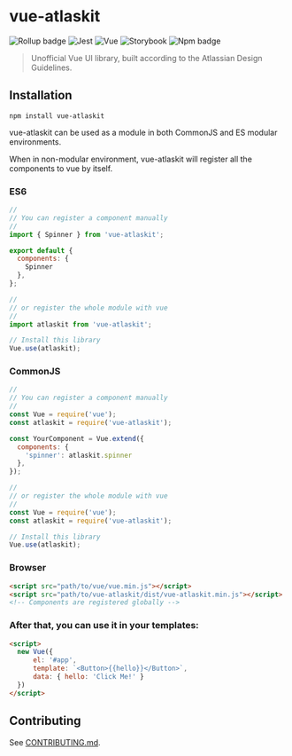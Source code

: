 # vue-atlaskit

![Rollup badge](https://img.shields.io/badge/Rollup-^1.10.0-ff69b4.svg)
![Jest](https://img.shields.io/badge/Jest-^24.7.1-blue.svg)
![Vue](https://img.shields.io/badge/Vue-^2.5.13-brightgreen.svg)
![Storybook](https://img.shields.io/badge/Storybook-^5.0.8-ff70a3.svg)
![Npm badge](https://img.shields.io/npm/v/vue-atlaskit.svg)

> Unofficial Vue UI library, built according to the Atlassian Design Guidelines.

## Installation
```
npm install vue-atlaskit
```
vue-atlaskit can be used as a module in both CommonJS and ES modular environments.

When in non-modular environment, vue-atlaskit will register all the components to vue by itself.</p>

### ES6
```js
//
// You can register a component manually
//
import { Spinner } from 'vue-atlaskit';

export default {
  components: {
    Spinner
  },
};

//
// or register the whole module with vue
//
import atlaskit from 'vue-atlaskit';

// Install this library
Vue.use(atlaskit);
```

### CommonJS
```js
//
// You can register a component manually
//
const Vue = require('vue');
const atlaskit = require('vue-atlaskit');

const YourComponent = Vue.extend({
  components: {
    'spinner': atlaskit.spinner
  },
});

//
// or register the whole module with vue
//
const Vue = require('vue');
const atlaskit = require('vue-atlaskit');

// Install this library
Vue.use(atlaskit);
```

### Browser

```html
<script src="path/to/vue/vue.min.js"></script>
<script src="path/to/vue-atlaskit/dist/vue-atlaskit.min.js"></script>
<!-- Components are registered globally -->
```

### After that, you can use it in your templates:

```html
<script>
  new Vue({
      el: '#app',
      template: `<Button>{{hello}}</Button>`,
      data: { hello: 'Click Me!' }
  })
</script>
```

## Contributing

See [CONTRIBUTING.md](.github/CONTRIBUTING.md).
